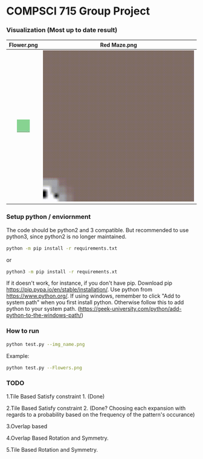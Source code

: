 # COMPSCI 715 Group Project

<!--
#### Tile Based (Adjacency extracted from input image relationships)

Flower.png             |  Skyline.png           |    Spirals.png           |  
:-------------------------:|:-------------------------:|:-------------------------:|
![Flower](./gifs/Flowers_speedup.gif) |![Skyline](./gifs/Skyline_speedup.gif) |![Spirals](./gifs/Spirals_speedup.gif)

#### Overlap Based (Needs fixing...)
Flower.png             |  Skyline.png           |    Cat.png           |  Red Maze.png           |  
:-------------------------:|:-------------------------:|:-------------------------:|:-------------------------:|
![Flower](./gifs/Flowers.png.gif) |![Skyline](./gifs/Skyline.png.gif) |![Spirals](./gifs/Cat.png.gif)|![Red Maze](./gifs/RedMaze.png.gif)
-->
### Visualization (Most up to date result)
Flower.png             | Red Maze.png| 
:-------------------------:|:-------------------------:|
![Flower](./gifs/Flowers_new.gif) | ![Red Maze](./gifs/RedMaze.png.gif)|


### Setup python / enviornment
The code should be python2 and 3 compatible.
But recommended to use python3, since python2 is no longer maintained.

```bash
python -m pip install -r requirements.txt

```
or 
```bash
python3 -m pip install -r requirements.xt
```

If it doesn't work, for instance, if you don't have pip. Download pip https://pip.pypa.io/en/stable/installation/.
Use python from https://www.python.org/.
If using windows, remember to click "Add to system path" when you first install python. Otherwise follow
this to add python to your system path.
(https://geek-university.com/python/add-python-to-the-windows-path/)

### How to run

```bash
python test.py --img_name.png
```
Example:
```bash
python test.py --Flowers.png
```


### TODO

1.Tile Based Satisfy constraint 1. (Done)


2.Tile Based Satisfy constraint 2. (Done? Choosing each expansion with regards to a probability based on the frequency of the pattern's occurance)


3.Overlap based


4.Overlap Based Rotation and Symmetry.


5.Tile Based Rotation and Symmetry.




